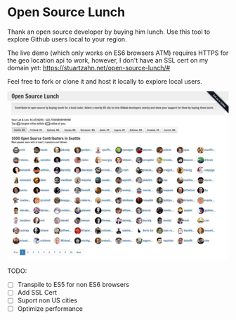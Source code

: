 <h1>Open Source Lunch</h1>
<p>Thank an open source developer by buying him lunch. Use this tool to explore Github users local to your region.</p>
<p>The live demo (which only works on ES6 browsers ATM) requires HTTPS for the geo location api to work, however, I don't have an SSL cert on my domain yet: <a href="https://stuartzahn.net/open-source-lunch/#">https://stuartzahn.net/open-source-lunch/#</a></p>
<p>Feel free to fork or clone it and host it locally to explore local users.</p>
<img src="osl-thumb.jpg" alt="Open Source Lunch"/>

TODO:
- [ ] Transpile to ES5 for non ES6 browsers
- [ ] Add SSL Cert
- [ ] Suport non US cities
- [ ] Optimize performance
